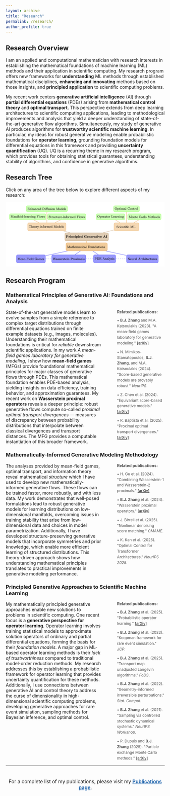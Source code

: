 ```yaml
---
layout: archive
title: "Research"
permalink: /research/
author_profile: true
---
```


<style>
  area {
    cursor: pointer;
  }
</style>

## Research Overview

I am an applied and computational mathematician with research interests in establishing the mathematical foundations of machine learning (ML) methods and their application in scientific computing. My research program offers new frameworks for **understanding** ML methods through established mathematical disciplines, **enhancing and innovating** methods based on those insights, and **principled application** to scientific computing problems.

My recent work centers **generative artificial intelligence** (AI) through **partial differential equations** (PDEs) arising from **mathematical control theory** and **optimal transport**. This perspective extends from deep learning architectures to scientific computing applications, leading to methodological improvements and analysis that yield a deeper understanding of state-of-the-art generative flow algorithms. Simultaneously, my study of generative AI produces algorithms for **trustworthy scientific machine learning**. In particular, my ideas for robust generative modeling enable probabilistic foundations for **operator learning**, grounding foundation models for differential equations in this framework and providing **uncertainty quantification** (UQ). UQ is a recurring theme in my research program, which provides tools for obtaining statistical guarantees, understanding stability of algorithms, and confidence in generative algorithms.

## Research Tree

Click on any area of the tree below to explore different aspects of my research:

<img src="/images/tree_website.png" alt="Research Tree" usemap="#research-tree" style="max-width: 100%; height: auto;">

<map name="research-tree">
  <area shape="rect" coords="580,295,1020,380" alt="Principled Generative AI">

  <area shape="rect" coords="590,395,980,490" alt="Mathematical Foundations">
  <area shape="rect" coords="100,515,390,595" alt="Mean-Field Games">
  <area shape="rect" coords="450,515,790,595" alt="Wasserstein Proximals">
  <area shape="rect" coords="860,515,1085,595" alt="PDE Analysis">
  <area shape="rect" coords="1190,515,1490,595" alt="Neural Architectures">

  <area shape="rect" coords="220,195,600,285" alt="Theory-informed Models">
  <area shape="rect" coords="35,110,400,190" alt="Manifold-learning Flows">
  <area shape="rect" coords="420,110,790,190" alt="Structure-informed Flows">
  <area shape="rect" coords="200,30,610,110" alt="Enhanced Diffusion Models">

  <area shape="rect" coords="1065,195,1325,285" alt="Scientific ML">
  <area shape="rect" coords="890,110,1200,190" alt="Operator Learning">
  <area shape="rect" coords="1210,110,1520,190" alt="Monte Carlo Methods">
  <area shape="rect" coords="1060,30,1320,110" alt="Optimal Control">
</map>

## Research Program

### Mathematical Principles of Generative AI: Foundations and Analysis

<div style="display: flex; gap: 30px; align-items: start;">
<div style="flex: 2;">
State-of-the-art generative models learn to evolve samples from a simple reference to complex target distributions through differential equations trained on finite example datasets (e.g., images, molecules). Understanding their mathematical foundations is critical for <em>reliable</em> downstream scientific applications. In my work <em>A mean-field games laboratory for generative modeling</em>, I show how <strong>mean-field games</strong> (MFGs) provide foundational mathematical principles for major classes of generative flows through PDEs. This mathematical foundation enables PDE-based analysis, yielding insights on data efficiency, training behavior, and approximation guarantees. My recent work on <strong>Wasserstein proximal operators</strong> reveals a deeper principle: robust generative flows compute so-called <em>proximal optimal transport divergences</em> — measures of discrepancy between probability distributions that interpolate between classical divergences and transport distances. The MFG provides a computable instantiation of this broader framework.
</div>
<div style="flex: 1; padding-left: 20px;">
<p style="font-size: 0.9em; color: #555; margin-top: 0; margin-bottom: 10px;"><strong>Related publications:</strong></p>
<ul style="font-size: 0.85em; line-height: 1.5; list-style: none; padding: 0; margin: 0; color: #555;">
<li style="margin-bottom: 10px;">• <strong>B.J. Zhang</strong> and M.A. Katsoulakis (2023). "A mean-field games laboratory for generative modeling." <a href="https://arxiv.org/abs/2304.13534" target="_blank">[arXiv]</a></li>
<li style="margin-bottom: 10px;">• N. Mimikos-Stamatopoulos, <strong>B.J. Zhang</strong>, and M.A. Katsoulakis (2024). "Score-based generative models are provably robust." <em>NeurIPS</em>.</li>
<li style="margin-bottom: 10px;">• Z. Chen et al. (2024). "Equivariant score-based generative models." <a href="https://arxiv.org/abs/2410.01244" target="_blank">[arXiv]</a></li>
<li>• R. Baptista et al. (2025). "Proximal optimal transport divergences." <a href="https://arxiv.org/abs/2505.12097" target="_blank">[arXiv]</a></li>
</ul>
</div>
</div>

### Mathematically-Informed Generative Modeling Methodology

<div style="display: flex; gap: 30px; align-items: start;">
<div style="flex: 2;">
The analyses provided by mean-field games, optimal transport, and information theory reveal mathematical <em>structure</em> which I have used to develop new mathematically-informed generative flows. These flows can be trained faster, more robustly, and with less data. My work demonstrates that well-posed formulations lead to robust generative models for learning distributions on low-dimensional manifolds, overcoming issues in training stability that arise from low-dimensional data and choices in model parametrization. Additionally, I have developed structure-preserving generative models that incorporate symmetries and prior knowledge, which enable more efficient learning of structured distributions. This theory-driven approach shows how understanding mathematical principles translates to practical improvements in generative modeling performance.
</div>
<div style="flex: 1; padding-left: 20px;">
<p style="font-size: 0.9em; color: #555; margin-top: 0; margin-bottom: 10px;"><strong>Related publications:</strong></p>
<ul style="font-size: 0.85em; line-height: 1.5; list-style: none; padding: 0; margin: 0; color: #555;">
<li style="margin-bottom: 10px;">• H. Gu et al. (2024). "Combining Wasserstein-1 and Wasserstein-2 proximals." <a href="https://arxiv.org/abs/2407.11901" target="_blank">[arXiv]</a></li>
<li style="margin-bottom: 10px;">• <strong>B.J. Zhang</strong> et al. (2024). "Wasserstein proximal operators." <a href="https://arxiv.org/abs/2402.06162" target="_blank">[arXiv]</a></li>
<li style="margin-bottom: 10px;">• J. Birrell et al. (2025). "Nonlinear denoising score matching." <em>CMAME</em>.</li>
<li>• K. Kan et al. (2025). "Optimal Control for Transformer Architectures." <em>NeurIPS 2025</em>.</li>
</ul>
</div>
</div>

### Principled Generative Approaches to Scientific Machine Learning

<div style="display: flex; gap: 30px; align-items: start;">
<div style="flex: 2;">
My mathematically principled generative approaches enable new solutions to problems in scientific computing. One recent focus is a <strong>generative perspective for operator learning</strong>. Operator learning involves training statistical models to approximate solution operators of ordinary and partial differential equations, forming the basis for their <em>foundation models</em>. A major gap in ML-based operator learning methods is their <em>lack of trustworthiness</em> compared to traditional model-order reduction methods. My research addresses this by establishing a probabilistic framework for operator learning that provides uncertainty quantification for these methods. Additionally, I use connections between generative AI and control theory to address the curse of dimensionality in high-dimensional scientific computing problems, developing generative approaches for rare event simulation, sampling methods for Bayesian inference, and optimal control.
</div>
<div style="flex: 1; padding-left: 20px;">
<p style="font-size: 0.9em; color: #555; margin-top: 0; margin-bottom: 10px;"><strong>Related publications:</strong></p>
<ul style="font-size: 0.85em; line-height: 1.5; list-style: none; padding: 0; margin: 0; color: #555;">
<li style="margin-bottom: 10px;">• <strong>B.J. Zhang</strong> et al. (2025). "Probabilistic operator learning." <a href="https://arxiv.org/abs/2509.05186" target="_blank">[arXiv]</a></li>
<li style="margin-bottom: 10px;">• <strong>B.J. Zhang</strong> et al. (2022). "Koopman framework for rare event simulation." <em>JCP</em>.</li>
<li style="margin-bottom: 10px;">• <strong>B.J. Zhang</strong> et al. (2025). "Transport map unadjusted Langevin algorithms." <em>FoDS</em>.</li>
<li style="margin-bottom: 10px;">• <strong>B.J. Zhang</strong> et al. (2022). "Geometry-informed irreversible perturbations." <em>Stat. Comput.</em></li>
<li style="margin-bottom: 10px;">• <strong>B.J. Zhang</strong> et al. (2021). "Sampling via controlled stochastic dynamical systems." <em>NeurIPS Workshop</em>.</li>
<li>• P. Dupuis and <strong>B.J. Zhang</strong> (2025). "Particle exchange Monte Carlo methods." <a href="https://arxiv.org/abs/2505.23456" target="_blank">[arXiv]</a></li>
</ul>
</div>
</div>


---

<div style="text-align: center; margin-top: 40px;">
<p style="font-size: 1.1em;">For a complete list of my publications, please visit my <a href="/publications/" style="color: #2b6cb0; font-weight: bold;">Publications page</a>.</p>
</div>